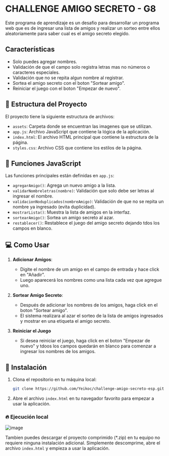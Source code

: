 # CHALLENGE AMIGO SECRETO - G8
Este programa de aprendizaje es un desafio para desarrollar un programa web que es de ingresar una lista de amigos y realizar un sorteo entre ellos aleatoriamente para saber cual es el amigo secreto elegido.

## Características
- Solo puedes agregar nombres.
- Validación de que el campo solo registra letras mas no números o caracteres especiales.
- Validación que no se repita algun nombre al registrar.
- Sortea el amigo secreto con el boton "Sortear amigo".
- Reiniciar el juego con el boton "Empezar de nuevo".

## 🚧 Estructura del Proyecto

El proyecto tiene la siguiente estructura de archivos:

- `assets`: Carpeta donde se encuentran las imagenes que se utilizan.
- `app.js`: Archivo JavaScript que contiene la lógica de la aplicación.  
- `index.html`: El archivo HTML principal que contiene la estructura de la página.
- `styles.css`: Archivo CSS que contiene los estilos de la página.

## 🔨 Funciones JavaScript

Las funciones principales están definidas en `app.js`:

- `agregarAmigo()`: Agrega un nuevo amigo a la lista.
- `validarNombreletras(nombre)`: Validación que solo debe ser letras al ingresar el nombre.
- `validacionNoduplicados(nombreAmigo)`: Validación de que no se repita un nombre ya ingresado (evita duplicidad).
- `mostrarLista()`: Muestra la lista de amigos en la interfaz.
- `sortearAmigo()`: Sortea un amigo secreto al azar.
- `restablecer()`: Restablece el juego del amigo secreto dejando tdos los campos en blanco.

## 💻 Como Usar

1. **Adicionar Amigos**:
   - Digite el nombre de um amigo en el campo de entrada y hace click en "Añadir".
   - Luego aparecerá los nombres como una lista cada vez que agregue uno.

2. **Sortear Amigo Secreto**:
   - Después de adicionar los nombres de los amigos, haga click en el boton "Sortear amigo".
   - El sistema realizara al azar el sorteo de la lista de amigos ingresados y mostrar en una etiqueta el amigo secreto.

3. **Reiniciar el Juego**
   - Si desea reiniciar el juego, haga click en el boton "Empezar de nuevo" y tdoos los campos quedarán en blanco para comenzar a ingresar los nombres de los amigos.

## 🔧 Instalación

1. Clona el repositorio en tu máquina local:
    ```bash
    git clone https://github.com/Yeikoc/challenge-amigo-secreto-esp.git
    ```
2. Abre el archivo `index.html` en tu navegador favorito para empezar a usar la aplicación.

### 🔥 Ejecución local
![image](https://github.com/user-attachments/assets/6cf9bb0b-5a9b-41b0-85c4-93cf3e0f9c5a)

Tambien puedes descargar el proyecto comprimido (*.zip) en tu equipo no requiere ninguna instalación adicional. Simplemente descomprime, abre el archivo `index.html` y empieza a usar la aplicación.

